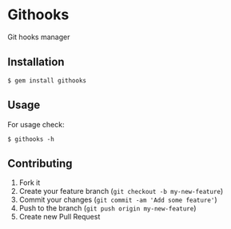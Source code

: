 # Githooks

Git hooks manager

## Installation

    $ gem install githooks

## Usage

For usage check:

    $ githooks -h

## Contributing

1. Fork it
2. Create your feature branch (`git checkout -b my-new-feature`)
3. Commit your changes (`git commit -am 'Add some feature'`)
4. Push to the branch (`git push origin my-new-feature`)
5. Create new Pull Request
